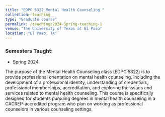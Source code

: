 ```yaml
---
title: "EDPC 5322 Mental Health Counseling "
collection: teaching
type: "Graduate course"
permalink: /teaching/2024-Spring-teaching-1
venue: "The University of Texas at El Paso"
location: "El Paso, TX"  
---
```

### Semesters Taught:
- Spring 2024

The purpose of the Mental Health Counseling class (EDPC 5322) is to provide professional orientation on mental health counseling, including the development of a professional identity, understanding of credentials, professional memberships, accreditation, and exploring the issues and services related to mental health counseling. This course is specifically designed for students pursuing degrees in mental health counseling in a CACREP-accredited program who plan on working as professional counselors in various counseling settings.
